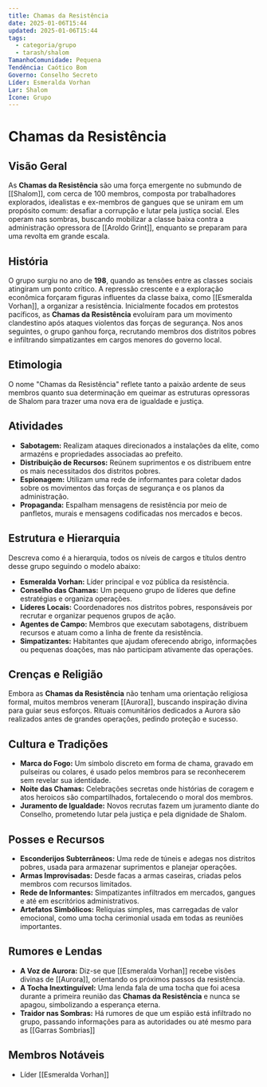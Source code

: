 ```yaml
---
title: Chamas da Resistência
date: 2025-01-06T15:44
updated: 2025-01-06T15:44
tags:
  - categoria/grupo
  - tarash/shalom
TamanhoComunidade: Pequena
Tendência: Caótico Bom
Governo: Conselho Secreto
Líder: Esmeralda Vorhan
Lar: Shalom
Ícone: Grupo
---
```


# Chamas da Resistência

## Visão Geral

As **Chamas da Resistência** são uma força emergente no submundo de [[Shalom]], com cerca de 100 membros, composta por trabalhadores explorados, idealistas e ex-membros de gangues que se uniram em um propósito comum: desafiar a corrupção e lutar pela justiça social. Eles operam nas sombras, buscando mobilizar a classe baixa contra a administração opressora de [[Aroldo Grint]], enquanto se preparam para uma revolta em grande escala.

## História

O grupo surgiu no ano de **198**, quando as tensões entre as classes sociais atingiram um ponto crítico. A repressão crescente e a exploração econômica forçaram figuras influentes da classe baixa, como [[Esmeralda Vorhan]], a organizar a resistência. Inicialmente focados em protestos pacíficos, as **Chamas da Resistência** evoluíram para um movimento clandestino após ataques violentos das forças de segurança. Nos anos seguintes, o grupo ganhou força, recrutando membros dos distritos pobres e infiltrando simpatizantes em cargos menores do governo local.

## Etimologia

O nome "Chamas da Resistência" reflete tanto a paixão ardente de seus membros quanto sua determinação em queimar as estruturas opressoras de Shalom para trazer uma nova era de igualdade e justiça.

## Atividades

- **Sabotagem:** Realizam ataques direcionados a instalações da elite, como armazéns e propriedades associadas ao prefeito.
- **Distribuição de Recursos:** Reúnem suprimentos e os distribuem entre os mais necessitados dos distritos pobres.
- **Espionagem:** Utilizam uma rede de informantes para coletar dados sobre os movimentos das forças de segurança e os planos da administração.
- **Propaganda:** Espalham mensagens de resistência por meio de panfletos, murais e mensagens codificadas nos mercados e becos.

## Estrutura e Hierarquia

Descreva como é a hierarquia, todos os níveis de cargos e títulos dentro desse grupo seguindo o modelo abaixo:

- **Esmeralda Vorhan:** Líder principal e voz pública da resistência.
- **Conselho das Chamas:** Um pequeno grupo de líderes que define estratégias e organiza operações.
- **Líderes Locais:** Coordenadores nos distritos pobres, responsáveis por recrutar e organizar pequenos grupos de ação.
- **Agentes de Campo:** Membros que executam sabotagens, distribuem recursos e atuam como a linha de frente da resistência.
- **Simpatizantes:** Habitantes que ajudam oferecendo abrigo, informações ou pequenas doações, mas não participam ativamente das operações.

## Crenças e Religião

Embora as **Chamas da Resistência** não tenham uma orientação religiosa formal, muitos membros veneram [[Aurora]], buscando inspiração divina para guiar seus esforços. Rituais comunitários dedicados a Aurora são realizados antes de grandes operações, pedindo proteção e sucesso.

## Cultura e Tradições

- **Marca do Fogo:** Um símbolo discreto em forma de chama, gravado em pulseiras ou colares, é usado pelos membros para se reconhecerem sem revelar sua identidade.
- **Noite das Chamas:** Celebrações secretas onde histórias de coragem e atos heroicos são compartilhados, fortalecendo o moral dos membros.
- **Juramento de Igualdade:** Novos recrutas fazem um juramento diante do Conselho, prometendo lutar pela justiça e pela dignidade de Shalom.

## Posses e Recursos

- **Esconderijos Subterrâneos:** Uma rede de túneis e adegas nos distritos pobres, usada para armazenar suprimentos e planejar operações.
- **Armas Improvisadas:** Desde facas a armas caseiras, criadas pelos membros com recursos limitados.
- **Rede de Informantes:** Simpatizantes infiltrados em mercados, gangues e até em escritórios administrativos.
- **Artefatos Simbólicos:** Relíquias simples, mas carregadas de valor emocional, como uma tocha cerimonial usada em todas as reuniões importantes.

## Rumores e Lendas

- **A Voz de Aurora:** Diz-se que [[Esmeralda Vorhan]] recebe visões divinas de [[Aurora]], orientando os próximos passos da resistência.
- **A Tocha Inextinguível:** Uma lenda fala de uma tocha que foi acesa durante a primeira reunião das **Chamas da Resistência** e nunca se apagou, simbolizando a esperança eterna.
- **Traidor nas Sombras:** Há rumores de que um espião está infiltrado no grupo, passando informações para as autoridades ou até mesmo para as [[Garras Sombrias]]

## Membros Notáveis

- Líder [[Esmeralda Vorhan]]
